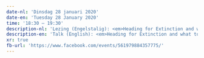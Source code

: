 ```yaml
---
date-nl: 'Dinsdag 28 januari 2020'
date-en: 'Tuesday 28 January 2020'
time: '18:30 – 19:30'
description-nl: 'Lezing (Engelstalig): <em>Heading for Extinction and what to do about it</em>'
description-en: 'Talk (English): <em>Heading for Extinction and what to do about it</em>'
xr: true
fb-url: 'https://www.facebook.com/events/561979884357775/'
---
```

